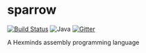 # sparrow

[![Build Status](https://travis-ci.com/funnyddq/sparrow.svg?branch=master)](https://travis-ci.com/funnyddq/sparrow) ![Java](https://img.shields.io/badge/Java-1.8+-green.svg) [![Gitter](https://badges.gitter.im/sparrow-project/community.svg)](https://gitter.im/sparrow-project/community?utm_source=badge&utm_medium=badge&utm_campaign=pr-badge)

A Hexminds assembly programming language
